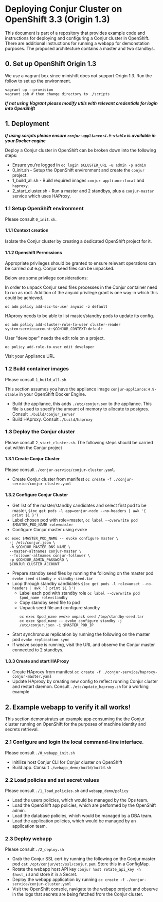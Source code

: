 # Deploying Conjur Cluster on OpenShift 3.3 (Origin 1.3)

This document is part of a repository that provides example code and instructions for deploying and configuring a Conjur cluster in OpenShift.
There are additional instructions for running a webapp for demonstation purposes.
The proposed architecture contains a master and two standbys.

## 0. Set up OpenShift Origin 1.3

We use a vagrant box since minishift does not support Origin 1.3.
Run the follow to set up the environment.

```
vagrant up --provision
vagrant ssh # then change directory to ./scripts
```

***If not using Vagrant please modify utils with relevant credentials for login into OpenShift***

## 1. Deployment

***If using scripts please ensure `conjur-appliance:4.9-stable` is available in your Docker engine***

Deploy a Conjur cluster in OpenShift can be broken down into the following steps:

- Ensure you're logged in `oc login $CLUSTER_URL -u admin -p admin` 
- 0_init.sh - Setup the OpenShift environment and create the `conjur` project.
- 1_build_all.sh - Build required images `conjur-appliance:local` and `haproxy`.
- 2_start_cluster.sh - Run a master and 2 standbys, plus a `conjur-master` service which uses HAProxy.

### 1.1 Setup OpenShift environment

Please consult `0_init.sh`.
 
#### 1.1.1 Context creation

Isolate the Conjur cluster by creating a dedicated OpenShift project for it.

#### 1.1.2 Openshift Permissions

Appropriate privileges should be granted to ensure relevant operations can be carried out e.g. Conjur seed files can be unpacked.

Below are some privilege considerations:

In order to unpack Conjur seed files processes in the Conjur container need to run as root. Addition of the anyuid privilege grant is one way in which this could be achieved.

`oc adm policy add-scc-to-user anyuid -z default`

HAproxy needs to be able to list master/standby pods to update its config.

`oc adm policy add-cluster-role-to-user cluster-reader system:serviceaccount:$CONJUR_CONTEXT:default`

User "developer" needs the edit role on a project.

`oc policy add-role-to-user edit developer`

Visit your Appliance URL

### 1.2 Build container images

Please consult `1_build_all.sh`.

This section assumes you have the appliance image `conjur-appliance:4.9-stable` in your OpenShift Docker Engine.

+ Build the appliance, this adds `./etc/conjur.son` to the appliance. This file is used to specify the amount of memory to allocate to postgres. Consult `./build/conjur_server`
+ Build HAproxy. Consult `./build/haproxy`


### 1.3  Deploy the Conjur cluster

Please consult `2_start_cluster.sh`.
The following steps should be carried out within the Conjur project

#### 1.3.1 Create Conjur Cluster

Please consult `./conjur-service/conjur-cluster.yaml`.

+ Create Conjur cluster from manifest
  `oc create -f ./conjur-service/conjur-cluster.yaml`

#### 1.3.2 Configure Conjur Cluster
 
+ Get list of the master/standby candidates and select first pod to be master,
  `$(oc get pods -l app=conjur-node --no-headers | awk '{ print $1 }')`
+ Label chosen pod with role=master,
  `oc label --overwrite pod $MASTER_POD_NAME role=master`
+ Configure Conjur master using evoke
```
oc exec $MASTER_POD_NAME -- evoke configure master \
  -j /etc/conjur.json \
  -h $CONJUR_MASTER_DNS_NAME \
  --master-altnames conjur-master \
  --follower-altnames conjur-follower \
  -p $CONJUR_ADMIN_PASSWORD \
  $CONJUR_CLUSTER_ACCOUNT
```
+ Prepare standby seed files by running the following on the master pod
`evoke seed standby > standby-seed.tar`
+ Loop through standby candidates
`$(oc get pods -l role=unset --no-headers | awk '{ print $1 }')`
  + Label each pod with standby role
    `oc label --overwrite pod $pod_name role=standby`
  + Copy standby seed file to pod
  + Unpack seed file and configure standby
    ```
    oc exec $pod_name evoke unpack seed /tmp/standby-seed.tar
    oc exec $pod_name -- evoke configure standby -j /etc/conjur.json -i $MASTER_POD_IP
    ```
+ Start synchronous replication by running the following on the master pod
  `evoke replication sync`
+ If weave scope is running, visit the URL and observe the Conjur master connected to 2 standbys.

#### 1.3.3 Create and start HAProxy

+ Create HAproxy from manifest
  `oc create -f ./conjur-service/haproxy-conjur-master.yaml`
+ Update HAproxy by creating new config to reflect running Conjur cluster and restart daemon. Consult `./etc/update_haproxy.sh` for a working example

## 2. Example webapp to verify it all works!

This section demonstrates an example app consuming the the Conjur cluster running on OpenShift for the purposes of machine identity and secrets retrieval.

### 2.1 Configure and login the local command-line interface.

Please consult `./0_webapp_init.sh`

+ Initilize host Conjur CLI for Conjur cluster on OpenShift
+ Build app. Consult `./webapp_demo/build/build.sh`

### 2.2 Load policies and set secret values

Please consult `./1_load_policies.sh` and `webapp_demo/policy`

+ Load the users policies, which would be managed by the Ops team.
+ Load the OpenShift app policies, which are performed by the OpenShift admin.
+ Load the database policies, which would be managed by a DBA team.
+ Load the application policies, which would be managed by an application team.

### 2.3 Deploy webapp

Please consult `./2_deploy.sh`

+ Grab the Conjur SSL cert by running the following on the Conjur master pod `cat /opt/conjur/etc/ssl/conjur.pem`. Store this in a ConfigMap.
+ Rotate the webapp host API key `conjur host rotate_api_key -h $host_id` and store it in a Secret.
+ Deploy the webapp application by running 
 `oc create -f ./conjur-service/conjur-cluster.yaml`
+ Visit the OpenShift console, navigate to the webapp project and observe in the logs that secrets are being fetched from the Conjur cluster.

